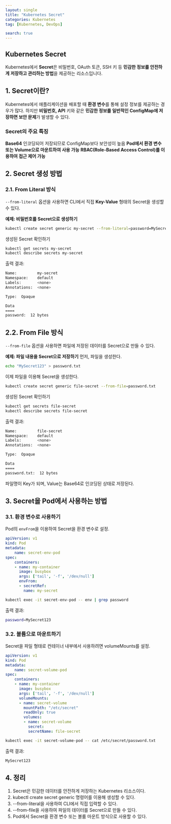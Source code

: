 ```yaml
---
layout: single
title: "Kubernetes Secret"
categories: Kubernetes
tag: [Kubernetes, DevOps]

search: true
---
```


## Kubernetes Secret 

Kubernetes에서 **Secret**은 비밀번호, OAuth 토큰, SSH 키 등 **민감한 정보를 안전하게 저장하고 관리하는 방법**을 제공하는 리소스입니다.

## **1. Secret이란?**
Kubernetes에서 애플리케이션을 배포할 때 **환경 변수**를 통해 설정 정보를 제공하는 경우가 많다.
하지만 **비밀번호, API** 키와 같은 **민감한 정보를 일반적인 ConfigMap에 저장하면 보안 문제**가 발생할 수 있다.

### **Secret의 주요 특징**
**Base64** 인코딩되어 저장되므로 ConfigMap보다 보안성이 높음
**Pod에서 환경 변수 또는 Volume으로 마운트하여 사용 가능**
**RBAC(Role-Based Access Control)를 이용하여 접근 제어 가능**

## **2. Secret 생성 방법**

### **2.1. From Literal 방식**

`--from-literal` 옵션을 사용하면 CLI에서 직접 **Key-Value** 형태의 Secret을 생성할 수 있다.

**예제: 비밀번호를 Secret으로 생성하기**
```bash
kubectl create secret generic my-secret --from-literal=password=MySecret123
```

생성된 Secret 확인하기
```bash
kubectl get secrets my-secret
kubectl describe secrets my-secret
```
출력 결과:
```bash
Name:         my-secret
Namespace:    default
Labels:       <none>
Annotations:  <none>

Type:  Opaque

Data
====
password:  12 bytes
``` 

## **2.2. From File 방식**
`--from-file` 옵션을 사용하면 파일에 저장된 데이터를 Secret으로 만들 수 있다.

**예제: 파일 내용을 Secret으로 저장하기**
먼저, 파일을 생성한다.

```bash
echo "MySecret123" > password.txt
```
이제 파일을 이용해 Secret을 생성한다.
```bash
kubectl create secret generic file-secret --from-file=password.txt
```
생성된 Secret 확인하기
```bash
kubectl get secrets file-secret
kubectl describe secrets file-secret
```
출력 결과:
```bash
Name:         file-secret
Namespace:    default
Labels:       <none>
Annotations:  <none>

Type:  Opaque

Data
====
password.txt:  12 bytes
```
파일명이 Key가 되며, Value는 Base64로 인코딩된 상태로 저장된다.

## **3. Secret을 Pod에서 사용하는 방법**

### **3.1. 환경 변수로 사용하기**
Pod의 `envFrom`을 이용하여 Secret을 환경 변수로 설정.

```yaml
apiVersion: v1
kind: Pod
metadata:
    name: secret-env-pod
spec:
    containers:
    - name: my-container
      image: busybox
      args: ['tail', '-f', '/dev/null']
      envFrom:
      - secretRef:
        name: my-secret
```
```bash
kubectl exec -it secret-env-pod -- env | grep password
```
출력 결과:
```bash
password=MySecret123
```

### **3.2. 볼륨으로 마운트하기**
Secret을 파일 형태로 컨테이너 내부에서 사용하려면 volumeMounts를 설정.

```yaml
apiVersion: v1
kind: Pod
metadata:
    name: secret-volume-pod
spec:
    containers:
    - name: my-container
      image: busybox
      args: ['tail', '-f', '/dev/null']
      volumeMounts:
      - name: secret-volume
        mountPath: "/etc/secret"
        readOnly: true
        volumes:
        - name: secret-volume
          secret:
          secretName: file-secret
```

```bash
kubectl exec -it secret-volume-pod -- cat /etc/secret/password.txt
```
출력 결과:
```bash
MySecret123
```

## **4. 정리**
1. Secret은 민감한 데이터를 안전하게 저장하는 Kubernetes 리소스이다.
2. kubectl create secret generic 명령어를 이용해 생성할 수 있다.
3. --from-literal을 사용하여 CLI에서 직접 입력할 수 있다.
4. --from-file을 사용하여 파일의 데이터를 Secret으로 만들 수 있다.
5. Pod에서 Secret을 환경 변수 또는 볼륨 마운트 방식으로 사용할 수 있다.